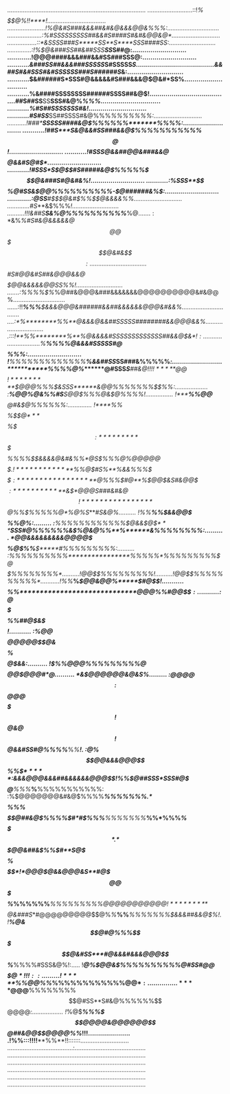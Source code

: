 ................................................................................
..........................::!*%$$$$$$@%!!****!..................................
......................!%@&#S###&&&##&#&@&&&@@&%%%:..............................
....................:%#SSSSSSSSS##&&#S####S#&#&@@&@*............................
.................::*&SSSS###S*****SS**S****SSS####SS:...........................
..............:!%$@&###SS##&##SSS************SS*S##@:...........................
............!@@@####&&&###&&#SS###S**************SS@:...........................
...........*&###SS##&&&###SSSSS*S#SSSSS***********S$............................
...........$&&##S#&#SS*S#&#SSSSSS###S######S******&:............................
...........$&######S*SSS#@&&&&&#S###&&&@$$%$@&#*SS%.............................
...........%&####SSSSSSSS######SSSS##&@$%%****%$$$!.............................
...........$##S##SS**SS******S****SS#&@%******%%%*..............................
...........%#S##S*************SSSSSS#&$%*****%%%%$!.............................
...........*#S#SS*********SS##SSSS#&@%%%****%%%%%%%:............................
...........!###********SSSSS####&@$%%%%%%*******%%%%:...........................
...........!##S***S&@&&#SS###&&@$%%%%%%%%%***%%$$@$$!...........................
...........!#SS**S@&&##@@&###&&@$$$$$%%%%%%$@&&#S@#$*...........................
...........!#SSS*S$@$$#S#####&@$%%%%%$$$@&###S#@&#&%!...........................
...........:%SSS**$$%@#SS&$$@@$%%%%%%%%%%-$@######&%$:...........................
............:@SS**#$$$@&#$*%%$$$%%%%%%%****$@&&&&%%*............................
.............*#S***&$$%%$%$%%%$$%%%%%%%%*****%%@$%%*!...........................
..........!!!&##S**S&$%***%$%$@$%%%%%%%%%%***%$@%****:..........................
.......:*%*%$&%*%#S#&@&&&&&@$$@@$$$$$$$$$$$$$@&#&$$$$:..........................
.......%&#@%%%%$$#S#@@&#S##&@@@&&@$$$$$@@&&&&&@@SS%%!...........................
.......:%%%%$%*%@##&@@@&###&&&&&&&@@@@@@@@@@&#&@@%..............................
......:!!***%%%**$&&&@@@&######&&##&&&&&&@@@&#&&%...............................
....:*%********%%**@&&&@&&##SSSSS########&&@@@&&%...............................
.:::!**%%********%**%@&&&&#SSSSSSSSSSSSS##&&@$&$*!:.............................
.$%******%%%**********%@&&&#SS*********SSS#@$$$$%%%*:...........................
!**%%%%%%%%%%%%%********%&&##SS***********SS###&%%%%%*:.........................
***********%%%%$@$%*******@#SSS********S***##&@$%%$$%%%!:.......................
!!!!*****%******%$@@$$%****%&SS********S###%%*%%%%$$$%%@**!.....................
!*********%%$$$%***%$@@@%%%**$&SSS******&@@%%%%%%%$$$%%@$%%*:...................
:************%$@@$****%@&%%$%%%$#S*****S@@$$%%%$%%%@&$$@$%%%%**!................
!**********%%***$@@$****$$%@#&&@@@&S**&$$@#$%%%$$%%$&$$@$%%%%%%**:..............
!****%%$$$$%$$$%**%$@$***%%%&SSSSS#@##@%%%S@%%%%$$%%&@@$$$$$%$$$%*!.............
:*********%$$$$$%%**%$$%**%%%$$&&&&@&#&%%*@S$%%%$@$%@@@@@$$$$$$%%**!:...........
.!*************%%$%%**$@%*%%%$$%%%%$$#S%**%&&%%%$$$%@#&&@$$$$%*******:..........
:******************%%%%$@$%%@%@$%%**%$#@**%$@$%%%$@$&S#&@@$$$$$$%****!..........
:************%%%%%****%*$&$%$$%$$$%***%@$**$*$$@@%@$@*S###&#&@$$%%%%%!..........
!****************%%$$$@$%%$$%@%$%%%%%***$@*%*&$%$@%$%S***#*S&@$%%%%%$%..........
!%%******%************%$&&@@$$$%%%%%%%%**$$%%@%$%@*%%@*****S#@%%%%%%%$:.........
:*********%%%%%*%%%%%%%**$@&&$@$%%%%%%%%%%@%%@@$$$***$***SSS#@%%%%%%$%:.........
%%%******%%%*****%%%%%%%****%%$&$%%%%%%%%%@$$%@&@%%**%******&%%%%%%%%:..........
*@@&&&&&&&&&@@@@$$$$$$$$$$%%%%*$%$%%%%%%%%$@$$%@$%%**$*****#%%%%%%%%%:..........
:%%%%%%%%%%****************%%%%%*%%%%%%%%%$@$$$$$$%**&****S$%%%%%%%%$*..........
!%%%%%%%%****************************%%%%$@@$$$%%%%%%S**S&$%%%%%%%%%$!..........
!%%%%%%%%%*****************************%%$@@$$$%**%%%S*&$%%%%%%%%%%$*...........
!$%%************%***********************$@@&@@%*****$#@$$$%%%%%%%%%$!...........
*$$$$%%**********************************$@@@$%****%#@$@$$%%%%%%$$$$:...........
:$@$$$$$$$%%%%%%%**%%%**%%%****************$$**%%**##@$&$$%%%%%$$$$$!...........
:%$@@$$$$$$@@@@@$$$$%%%%%******************%*%%%**#S@$@&$$$$%$$$$@$&&:..........
!$%%$@@@$%%%%%%***************************%***%**%@$%%#&$$$$$@@$@@@#*@..........
*&$$%%%$@@@$%%%%%%%*********************%%********!!*%%*****$@@@&@&S**%.........
:$@@$$%%%$$@@$$$%%%%%%%%***************%************%%********%&&&&###&%!!!!!:..
:%%$$@$%%%%%%$$@@$$$$$$$$%%***%******%%*************%********!!*%%%%%%%%%%%%%*:.
!%%%$$@&@$%%%*%%$$$$$$$%%%%*%*******%%********%%***%**************************!.
!$$@&&#SS#@$%%***********%%%%*****%$******%%%%*****%*%************************!.
:$@$%$$@@&&&@@@$$%%**************$$*****%%%****************%******************!.
:%$&&&@@@&&&##&&&&&&@@@$$$%%%%*%@%**%%%%%*********%********%*****************%*.
!$%%$@##SSS*SSS#@$$$$$$$$$$%%%$@$%%%%%%**********%$*******%%*%***%**%%%%%%%%%%%:
:%$$%%%%$@@@@@@@&#&@$$%%%%%*%@&$%%%%*********%%%*%$%%*****%%*%**%%**$%%%$%%%%%%*
.*%$$$$$%%%$$$$$$@##&@$%%%%$#*#$%%%*******%%%%$%*$%%%*****%%*%**%%*%$$$$$$$$$$$*
.*%%%%$$$$$$$$$$$@@&##&$%%$#**S@$$%%%%%%$$$$$%$%%%%%%*****%%%%**%%*$$$$$$$$$$$$*
!*%%%%%%%%%%%@&@$@@@$@&&@@@&S**#@$$$@@$$$$$%%$$%*%%%%%%***%%%%%%%%%@@$@@@@@@@@@!
*********%*%&&@#@%%$$$$$@&###S**#@@@@@@@@@$$$@$%*%***%%****%%%%%%%$&&&##&&@$%*!.
!********%@&$$@#@%%%$$$$$@&#SS***#@&&&#&&&@@@$$%*********%%%%$%%%$#SSS&@%!:.....
!*******$@$%$@@&$*%%%%%%%%%%@#S***S#@@$$%%%%%%%%********%%%%$$$$@*!!!::.........
!*****%@$%%@@$%&@*%%%%%%%%%%%%@#SS**S&$%%*%%%%%%%******%%%%%@@$*:...............
****%@@%*$@@$@%&$****%%%%%%%%$$@#SS**S#&@%%%%%%$$$$%$$$@@@@$*:..................
!*%$@%*%$$$%%%%&$***%%%$$$@@@@&@@@@@@$$@##&@@$$$@@@@$%%*!!!.....................
.!%%:::!!!!****$%!!!::::!!!****%!!:!*%$%%**!!:::::::............................
......................................:.........................................
................................................................................
................................................................................
................................................................................
................................................................................
................................................................................

